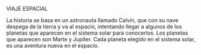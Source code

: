 VIAJE ESPACIAL

La historia se basa en un astronauta llamado Calvin, que con su nave despega de la tierra y va al espacio, intentando llegar a algunos de los planetas que aparecen en el sistema solar para conocerlos. Los planetas que aparecen son Marte y Jupiter. Cada planeta elegido en el sistema solar, es una aventura nueva en el espacio.
